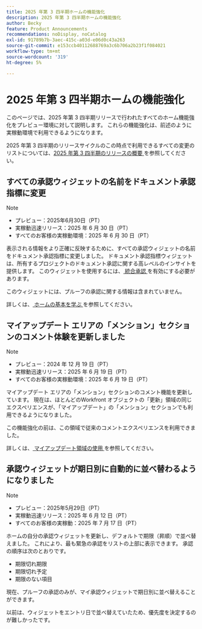 ```yaml
---
title: 2025 年第 3 四半期ホームの機能強化
description: 2025 年第 3 四半期ホームの機能強化
author: Becky
feature: Product Announcements
recommendations: noDisplay, noCatalog
exl-id: 91789b7b-3aec-415c-a03d-e06d0c43a263
source-git-commit: e153ccb40112688769a3c6b706a2b23f1f084021
workflow-type: tm+mt
source-wordcount: '319'
ht-degree: 5%

---
```


# 2025 年第 3 四半期ホームの機能強化

このページでは、2025 年第 3 四半期リリースで行われたすべてのホーム機能強化をプレビュー環境に対して説明します。 これらの機能強化は、前述のように実稼動環境で利用できるようになります。

2025 年第 3 四半期のリリースサイクルのこの時点で利用できるすべての変更のリストについては、[2025 年第 3 四半期のリリースの概要 ](/help/quicksilver/product-announcements/product-releases/25-q3-release-activity/25-q3-release-overview.md) を参照してください。

## すべての承認ウィジェットの名前をドキュメント承認指標に変更

>[!NOTE]
>
>* プレビュー：2025年6月30日（PT）
>* 実稼動迅速リリース：2025 年 6 月 30 日（PT）
>* すべてのお客様の実稼動環境：2025 年 6 月 30 日（PT）

表示される情報をより正確に反映するために、すべての承認ウィジェットの名前をドキュメント承認指標に変更しました。 ドキュメント承認指標ウィジェットは、所有するプロジェクトのドキュメント承認に関する高レベルのインサイトを提供します。 このウィジェットを使用するには、[ 統合承認 ](/help/quicksilver/review-and-approve-work/document-reviews-and-approvals/document-approvals-overview.md) を有効にする必要があります。

このウィジェットには、プルーフの承認に関する情報は含まれていません。

詳しくは、[ ホームの基本を学ぶ ](/help/quicksilver/workfront-basics/using-home/using-the-home-area/get-started-with-home.md) を参照してください。

## マイアップデート エリアの「メンション」セクションのコメント体験を更新しました

>[!NOTE]
>
>* プレビュー：2024 年 12 月 19 日（PT）
>* 実稼動迅速リリース：2025 年 6 月 19 日（PT）
>* すべてのお客様の実稼動環境：2025 年 6 月 19 日（PT）

マイアップデート エリアの「メンション」セクションのコメント機能を更新しています。 現在は、ほとんどのWorkfront オブジェクトの「更新」領域の同じエクスペリエンスが、「マイアップデート」の「メンション」セクションでも利用できるようになりました。

この機能強化の前は、この領域で従来のコメントエクスペリエンスを利用できました。

詳しくは、[ マイアップデート領域の使用 ](/help/quicksilver/workfront-basics/using-home/using-the-home-area/my-updates-area.md) を参照してください。

## 承認ウィジェットが期日別に自動的に並べ替わるようになりました

>[!NOTE]
>
>* プレビュー：2025年5月29日（PT）
>* 実稼動迅速リリース：2025 年 6 月 12 日（PT）
>* すべてのお客様の実稼動：2025 年 7 月 17 日（PT）

ホームの自分の承認ウィジェットを更新し、デフォルトで期限（昇順）で並べ替えました。 これにより、最も緊急の承認をリストの上部に表示できます。 承認の順序は次のとおりです。

* 期限切れ期限
* 期限切れ予定
* 期限のない項目

現在、プルーフの承認のみが、マイ承認ウィジェットで期日別に並べ替えることができます。

以前は、ウィジェットをエントリ日で並べ替えていたため、優先度を決定するのが難しかったです。

